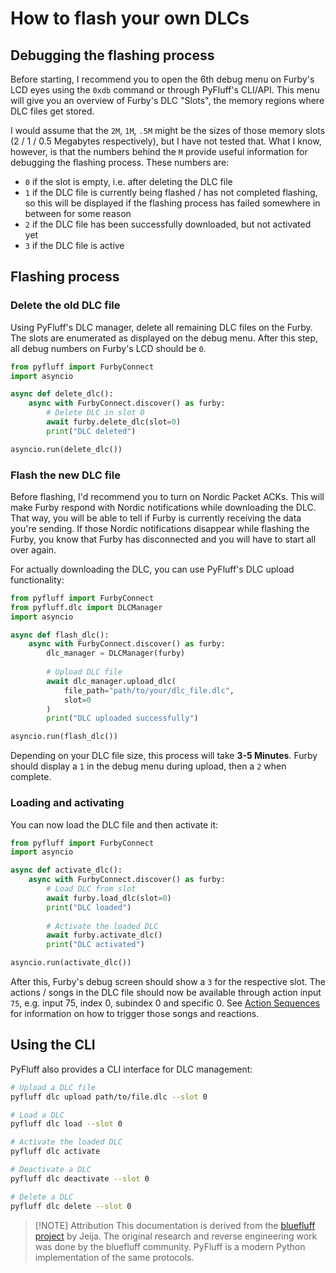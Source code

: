# How to flash your own DLCs

## Debugging the flashing process
Before starting, I recommend you to open the 6th debug menu on Furby's LCD eyes using the `0xdb` command or through PyFluff's CLI/API. This menu will give you an overview of Furby's DLC "Slots", the memory regions where DLC files get stored.

I would assume that the `2M`, `1M`, `.5M` might be the sizes of those memory slots (2 / 1 / 0.5 Megabytes respectively), but I have not tested that. What I know, however, is that the numbers behind the `M` provide useful information for debugging the flashing process. These numbers are:
* `0` if the slot is empty, i.e. after deleting the DLC file
* `1` if the DLC file is currently being flashed / has not completed flashing, so this will be displayed if the flashing process has failed somewhere in between for some reason
* `2` if the DLC file has been successfully downloaded, but not activated yet
* `3` if the DLC file is active

## Flashing process

### Delete the old DLC file
Using PyFluff's DLC manager, delete all remaining DLC files on the Furby. The slots are enumerated as displayed on the debug menu. After this step, all debug numbers on Furby's LCD should be `0`.

```python
from pyfluff import FurbyConnect
import asyncio

async def delete_dlc():
    async with FurbyConnect.discover() as furby:
        # Delete DLC in slot 0
        await furby.delete_dlc(slot=0)
        print("DLC deleted")

asyncio.run(delete_dlc())
```

### Flash the new DLC file
Before flashing, I'd recommend you to turn on Nordic Packet ACKs. This will make Furby respond with Nordic notifications while downloading the DLC. That way, you will be able to tell if Furby is currently receiving the data you're sending. If those Nordic notifications disappear while flashing the Furby, you know that Furby has disconnected and you will have to start all over again.

For actually downloading the DLC, you can use PyFluff's DLC upload functionality:

```python
from pyfluff import FurbyConnect
from pyfluff.dlc import DLCManager
import asyncio

async def flash_dlc():
    async with FurbyConnect.discover() as furby:
        dlc_manager = DLCManager(furby)
        
        # Upload DLC file
        await dlc_manager.upload_dlc(
            file_path="path/to/your/dlc_file.dlc",
            slot=0
        )
        print("DLC uploaded successfully")

asyncio.run(flash_dlc())
```

Depending on your DLC file size, this process will take **3-5 Minutes**. Furby should display a `1` in the debug menu during upload, then a `2` when complete.

### Loading and activating
You can now load the DLC file and then activate it:

```python
from pyfluff import FurbyConnect
import asyncio

async def activate_dlc():
    async with FurbyConnect.discover() as furby:
        # Load DLC from slot
        await furby.load_dlc(slot=0)
        print("DLC loaded")
        
        # Activate the loaded DLC
        await furby.activate_dlc()
        print("DLC activated")

asyncio.run(activate_dlc())
```

After this, Furby's debug screen should show a `3` for the respective slot. The actions / songs in the DLC file should now be available through action input `75`, e.g. input 75, index 0, subindex 0 and specific 0. See [Action Sequences](actions.md) for information on how to trigger those songs and reactions.

## Using the CLI

PyFluff also provides a CLI interface for DLC management:

```bash
# Upload a DLC file
pyfluff dlc upload path/to/file.dlc --slot 0

# Load a DLC
pyfluff dlc load --slot 0

# Activate the loaded DLC
pyfluff dlc activate

# Deactivate a DLC
pyfluff dlc deactivate --slot 0

# Delete a DLC
pyfluff dlc delete --slot 0
```

> [!NOTE] Attribution
> This documentation is derived from the [bluefluff project](https://github.com/Jeija/bluefluff) by Jeija. The original research and reverse engineering work was done by the bluefluff community. PyFluff is a modern Python implementation of the same protocols.